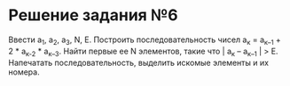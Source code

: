 # Решение задания №6
Ввести а<sub>1</sub>, а<sub>2</sub>, а<sub>3</sub>, N, E. Построить последовательность чисел а<sub>к</sub> = а<sub>к–1</sub> + 2 * а<sub>к-2</sub>  * а<sub>к–3</sub>. 
Найти первые ее N элементов, такие что | а<sub>к</sub>  – а<sub>к–1</sub> | > E. Напечатать последовательность, выделить искомые элементы и их номера.
